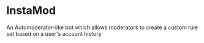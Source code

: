 # InstaMod
An Automoderator-like bot which allows moderators to create a custom rule set based on a user's account history
